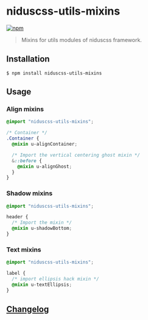 # niduscss-utils-mixins
[![npm][npm-image]][npm-url]

[npm-image]: https://img.shields.io/npm/v/niduscss-utils-mixins.svg
[npm-url]: https://npmjs.org/package/niduscss-utils-mixins

> Mixins for utils modules of niduscss framework.

## Installation

```console
$ npm install niduscss-utils-mixins
```

## Usage

### Align mixins

```css
@import "niduscss-utils-mixins";

/* Container */
.Container {
  @mixin u-alignContainer;

  /* Import the vertical centering ghost mixin */
  &::before {
    @mixin u-alignGhost;
  }
}
```

### Shadow mixins

```css
@import "niduscss-utils-mixins";

header {
  /* Import the mixin */
  @mixin u-shadowBottom;
}
```

### Text mixins

```css
@import "niduscss-utils-mixins";

label {
  /* import ellipsis hack mixin */
  @mixin u-textEllipsis;
}
```

## [Changelog](CHANGELOG.md)
